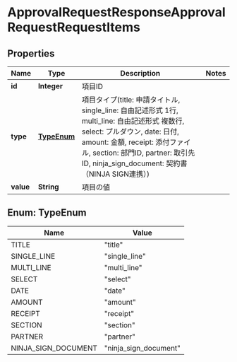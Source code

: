 

# ApprovalRequestResponseApprovalRequestRequestItems


## Properties

Name | Type | Description | Notes
------------ | ------------- | ------------- | -------------
**id** | **Integer** | 項目ID | 
**type** | [**TypeEnum**](#TypeEnum) | 項目タイプ(title: 申請タイトル, single_line: 自由記述形式 1行, multi_line: 自由記述形式 複数行, select: プルダウン, date: 日付, amount: 金額, receipt: 添付ファイル, section: 部門ID, partner: 取引先ID, ninja_sign_document: 契約書（NINJA SIGN連携）) | 
**value** | **String** | 項目の値 | 



## Enum: TypeEnum

Name | Value
---- | -----
TITLE | &quot;title&quot;
SINGLE_LINE | &quot;single_line&quot;
MULTI_LINE | &quot;multi_line&quot;
SELECT | &quot;select&quot;
DATE | &quot;date&quot;
AMOUNT | &quot;amount&quot;
RECEIPT | &quot;receipt&quot;
SECTION | &quot;section&quot;
PARTNER | &quot;partner&quot;
NINJA_SIGN_DOCUMENT | &quot;ninja_sign_document&quot;



